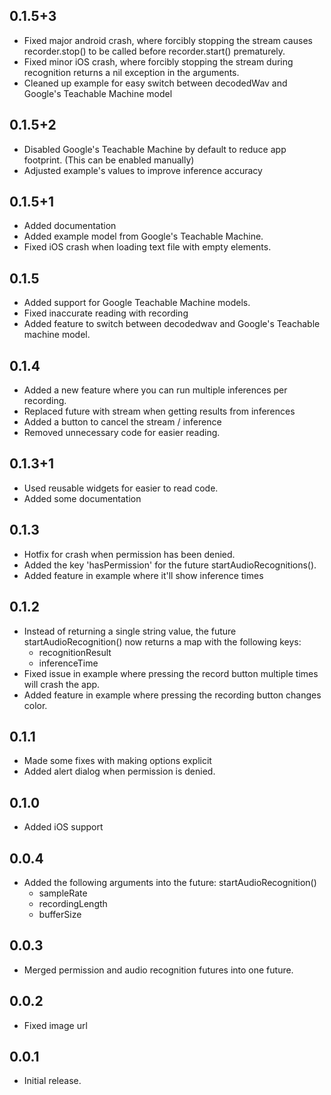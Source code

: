 ## 0.1.5+3
* Fixed major android crash, where forcibly stopping the stream causes recorder.stop() to be called before recorder.start() prematurely.
* Fixed minor iOS crash, where forcibly stopping the stream during recognition returns a nil exception in the arguments.
* Cleaned up example for easy switch between decodedWav and Google's Teachable Machine model

## 0.1.5+2
* Disabled Google's Teachable Machine by default to reduce app footprint. (This can be enabled manually)
* Adjusted example's values to improve inference accuracy

## 0.1.5+1
* Added documentation
* Added example model from Google's Teachable Machine.
* Fixed iOS crash when loading text file with empty elements.

## 0.1.5
* Added support for Google Teachable Machine models.
* Fixed inaccurate reading with recording
* Added feature to switch between decodedwav and Google's Teachable machine model.

## 0.1.4
* Added a new feature where you can run multiple inferences per recording.
* Replaced future with stream when getting results from inferences
* Added a button to cancel the stream / inference
* Removed unnecessary code for easier reading.

## 0.1.3+1
* Used reusable widgets for easier to read code.
* Added some documentation 

## 0.1.3
* Hotfix for crash when permission has been denied.
* Added the key 'hasPermission' for the future startAudioRecognitions().
* Added feature in example where it'll show inference times

## 0.1.2
* Instead of returning a single string value, the future startAudioRecognition() now returns a map with the following keys:
    - recognitionResult 
    - inferenceTime
* Fixed issue in example where pressing the record button multiple times will crash the app.
* Added feature in example where pressing the recording button changes color.

## 0.1.1
* Made some fixes with making options explicit
* Added alert dialog when permission is denied.

## 0.1.0
* Added iOS support

## 0.0.4
* Added the following arguments into the future: startAudioRecognition()
    - sampleRate
    - recordingLength
    - bufferSize

## 0.0.3
* Merged permission and audio recognition futures into one future.

## 0.0.2
* Fixed image url

## 0.0.1

* Initial release.
